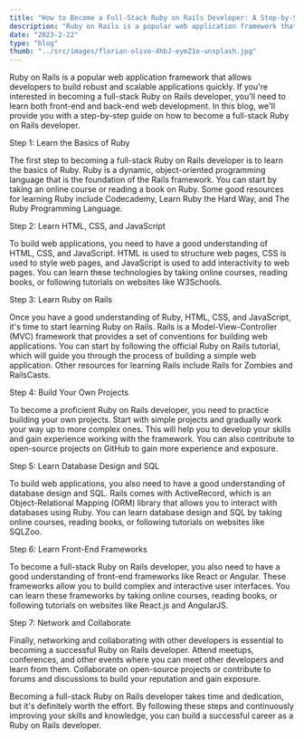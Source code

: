 ```yaml
---
title: "How to Become a Full-Stack Ruby on Rails Developer: A Step-by-Step Guide"
description: "Ruby on Rails is a popular web application framework that allows developers to build robust and scalable applications quickly. If you're interested in becoming a full-stack Ruby on Rails developer, you'll need to learn both front-end and back-end web development. In this blog, we'll provide you with a step-by-step guide on how to become a full-stack Ruby on Rails developer."
date: "2023-2-22"
type: "blog"
thumb: "../src/images/florian-olivo-4hbJ-eymZ1o-unsplash.jpg"
---
```

Ruby on Rails is a popular web application framework that allows developers to build robust and scalable applications quickly. If you're interested in becoming a full-stack Ruby on Rails developer, you'll need to learn both front-end and back-end web development. In this blog, we'll provide you with a step-by-step guide on how to become a full-stack Ruby on Rails developer.

Step 1: Learn the Basics of Ruby

The first step to becoming a full-stack Ruby on Rails developer is to learn the basics of Ruby. Ruby is a dynamic, object-oriented programming language that is the foundation of the Rails framework. You can start by taking an online course or reading a book on Ruby. Some good resources for learning Ruby include Codecademy, Learn Ruby the Hard Way, and The Ruby Programming Language.

Step 2: Learn HTML, CSS, and JavaScript

To build web applications, you need to have a good understanding of HTML, CSS, and JavaScript. HTML is used to structure web pages, CSS is used to style web pages, and JavaScript is used to add interactivity to web pages. You can learn these technologies by taking online courses, reading books, or following tutorials on websites like W3Schools.

Step 3: Learn Ruby on Rails

Once you have a good understanding of Ruby, HTML, CSS, and JavaScript, it's time to start learning Ruby on Rails. Rails is a Model-View-Controller (MVC) framework that provides a set of conventions for building web applications. You can start by following the official Ruby on Rails tutorial, which will guide you through the process of building a simple web application. Other resources for learning Rails include Rails for Zombies and RailsCasts.

Step 4: Build Your Own Projects

To become a proficient Ruby on Rails developer, you need to practice building your own projects. Start with simple projects and gradually work your way up to more complex ones. This will help you to develop your skills and gain experience working with the framework. You can also contribute to open-source projects on GitHub to gain more experience and exposure.

Step 5: Learn Database Design and SQL

To build web applications, you also need to have a good understanding of database design and SQL. Rails comes with ActiveRecord, which is an Object-Relational Mapping (ORM) library that allows you to interact with databases using Ruby. You can learn database design and SQL by taking online courses, reading books, or following tutorials on websites like SQLZoo.

Step 6: Learn Front-End Frameworks

To become a full-stack Ruby on Rails developer, you also need to have a good understanding of front-end frameworks like React or Angular. These frameworks allow you to build complex and interactive user interfaces. You can learn these frameworks by taking online courses, reading books, or following tutorials on websites like React.js and AngularJS.

Step 7: Network and Collaborate

Finally, networking and collaborating with other developers is essential to becoming a successful Ruby on Rails developer. Attend meetups, conferences, and other events where you can meet other developers and learn from them. Collaborate on open-source projects or contribute to forums and discussions to build your reputation and gain exposure.

Becoming a full-stack Ruby on Rails developer takes time and dedication, but it's definitely worth the effort. By following these steps and continuously improving your skills and knowledge, you can build a successful career as a Ruby on Rails developer.